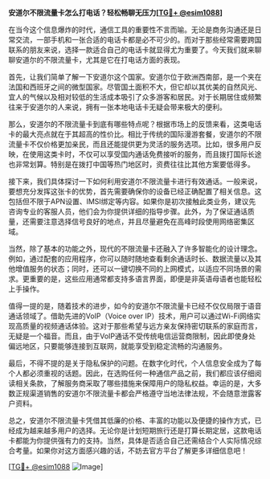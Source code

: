 **安道尔不限流量卡怎么打电话？轻松畅聊无压力[[TG💪+ @esim1088](https://t.me/s/esim1088)]**

在当今这个信息爆炸的时代，通信工具的重要性不言而喻。无论是商务沟通还是日常交流，一部手机和一张合适的电话卡都是必不可少的。而对于那些经常需要跨国联系的朋友来说，选择一款适合自己的电话卡就显得尤为重要了。今天我们就来聊聊安道尔的不限流量卡，尤其是它在打电话方面的表现。

首先，让我们简单了解一下安道尔这个国家。安道尔位于欧洲西南部，是一个夹在法国和西班牙之间的微型国家。尽管国土面积不大，但它却以其优美的自然风光、宜人的气候以及相对较低的生活成本吸引了众多游客和居民。对于长期居住或频繁往来于安道尔的人来说，拥有一张本地电话卡无疑会带来极大的便利。

那么，安道尔的不限流量卡到底有哪些特点呢？根据市场上的反馈来看，这类电话卡的最大亮点就在于其超高的性价比。相比于传统的国际漫游套餐，安道尔的不限流量卡不仅价格更加亲民，而且还能提供更为灵活的服务选项。比如，很多用户反映，在使用这类卡时，不仅可以享受国内通话免费接听的服务，而且拨打国际长途也非常划算。特别是在拨打中国等热门地区时，资费往往比其他方案要低得多。

接下来，我们具体探讨一下如何利用安道尔不限流量卡进行有效通话。一般来说，要想充分发挥这张卡的优势，首先需要确保你的设备已经正确配置了相关信息。这包括但不限于APN设置、IMSI绑定等内容。如果你是初次接触此类业务，建议先咨询专业的客服人员，他们会为你提供详细的指导步骤。此外，为了保证通话质量，还需要注意选择信号良好的地点，并且尽量避免在高峰时段使用网络密集区域。

当然，除了基本的功能之外，现代的不限流量卡还融入了许多智能化的设计理念。例如，通过配套的应用程序，你可以随时随地查看剩余通话时长、数据流量以及其他增值服务的状态；同时，还可以一键切换不同的上网模式，以适应不同场景的需求。更重要的是，这些应用通常都支持多语言界面，即便是非英语母语者也能轻松上手操作。

值得一提的是，随着技术的进步，如今的安道尔不限流量卡已经不仅仅局限于语音通话领域了。借助先进的VoIP（Voice over IP）技术，用户可以通过Wi-Fi网络实现高质量的视频通话体验。这对于那些希望与远方亲友保持密切联系的家庭而言，无疑是一个福音。而且，由于VoIP通话不受传统电信运营商限制，因此即使身处偏远地区，只要能够连接到互联网，就能享受到稳定流畅的沟通服务。

最后，不得不提的是关于隐私保护的问题。在数字化时代，个人信息安全成为了每个人都必须重视的话题。因此，在选购任何一种通信产品之前，我们都应该仔细阅读相关条款，了解服务商采取了哪些措施来保障用户的隐私权益。幸运的是，大多数正规渠道销售的安道尔不限流量卡都会严格遵守当地法律法规，不会随意泄露客户资料。

总之，安道尔不限流量卡凭借其低廉的价格、丰富的功能以及便捷的操作方式，已经成为越来越多用户的选择。无论你是计划短期旅行还是打算长期定居，这款电话卡都能为你提供强有力的支持。当然，具体是否适合自己还需结合个人实际情况综合考量。如果你对这方面感兴趣的话，不妨去官方平台了解更多详细信息吧！

[[TG💪+ @esim1088](https://t.me/s/esim1088) ![Image](https://i.postimg.cc/4NQfJmqS/Snipaste-2025-05-13-00-14-12.png)]